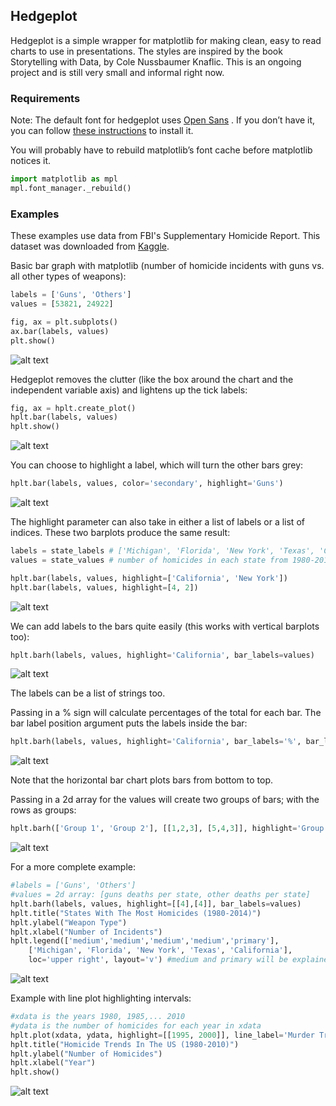 ## Hedgeplot
Hedgeplot is a simple wrapper for matplotlib for making clean, easy to read charts to use in presentations. The styles are inspired by the book Storytelling with Data, by Cole Nussbaumer Knaflic.
This is an ongoing project and is still very small and informal right now.

### Requirements
Note: The default font for hedgeplot uses [Open Sans](https://fonts.google.com/specimen/Open+Sans) . If you don’t have it, you can follow [these instructions](https://gist.github.com/lightonphiri/5811226a1fba0b3df3be73ff2d5b351c) to install it.

You will probably have to rebuild matplotlib’s font cache before matplotlib notices it.
```python
import matplotlib as mpl
mpl.font_manager._rebuild()
```

### Examples
These examples use data from FBI's Supplementary Homicide Report. This dataset was downloaded from [Kaggle](https://www.kaggle.com/murderaccountability/homicide-reports).

Basic bar graph with matplotlib (number of homicide incidents with guns vs. all other types of weapons):

```python
labels = ['Guns', 'Others']
values = [53821, 24922]

fig, ax = plt.subplots()
ax.bar(labels, values)
plt.show()
```

![alt text](https://github.com/jonathanshuai/hedgeplot/blob/master/examples/mpl_basic_weapon.png?raw=true)

Hedgeplot removes the clutter (like the box around the chart and the independent variable axis) and lightens up the tick labels:
```python
fig, ax = hplt.create_plot()
hplt.bar(labels, values)
hplt.show()
```

![alt text](https://github.com/jonathanshuai/hedgeplot/blob/master/examples/hplt_basic_weapon.png?raw=true)


You can choose to highlight a label, which will turn the other bars grey:

```python
hplt.bar(labels, values, color='secondary', highlight='Guns')
```

![alt text](https://github.com/jonathanshuai/hedgeplot/blob/master/examples/hplt_seconday_highlight.png?raw=true)


The highlight parameter can also take in either a list of labels or a list of indices. These two barplots produce the same result:

```python
labels = state_labels # ['Michigan', 'Florida', 'New York', 'Texas', 'California']
values = state_values # number of homicides in each state from 1980-2014 

hplt.bar(labels, values, highlight=['California', 'New York'])
hplt.bar(labels, values, highlight=[4, 2])
```

![alt text](https://github.com/jonathanshuai/hedgeplot/blob/master/examples/hplt_highlight_2_state.png?raw=true)

We can add labels to the bars quite easily (this works with vertical barplots too):
```python
hplt.barh(labels, values, highlight='California', bar_labels=values)
```

![alt text](https://github.com/jonathanshuai/hedgeplot/blob/master/examples/hplt_hbar_label.png?raw=true)

The labels can be a list of strings too. 

Passing in a % sign will calculate percentages of the total for each bar. The bar label position argument puts the labels inside the bar:
```python
hplt.barh(labels, values, highlight='California', bar_labels='%', bar_label_pos='in')
```

![alt text](https://github.com/jonathanshuai/hedgeplot/blob/master/examples/hplt_percent_label.png?raw=true)

Note that the horizontal bar chart plots bars from bottom to top.

Passing in a 2d array for the values will create two groups of bars; with the rows as groups:
```python
hplt.barh(['Group 1', 'Group 2'], [[1,2,3], [5,4,3]], highlight='Group 1')
```

![alt text](https://github.com/jonathanshuai/hedgeplot/blob/master/examples/hplt_2d_basic_example.png)

For a more complete example:
```python
#labels = ['Guns', 'Others']
#values = 2d array: [guns deaths per state, other deaths per state]
hplt.barh(labels, values, highlight=[[4],[4]], bar_labels=values)
hplt.title("States With The Most Homicides (1980-2014)")
hplt.ylabel("Weapon Type")
hplt.xlabel("Number of Incidents")
hplt.legend(['medium','medium','medium','medium','primary'], 
	['Michigan', 'Florida', 'New York', 'Texas', 'California'], 
	loc='upper right', layout='v') #medium and primary will be explained more in the colors section
```

![alt text](https://github.com/jonathanshuai/hedgeplot/blob/master/examples/complicated1.png?raw=true)

Example with line plot highlighting intervals:
```python
#xdata is the years 1980, 1985,... 2010
#ydata is the number of homicides for each year in xdata 
hplt.plot(xdata, ydata, highlight=[[1995, 2000]], line_label='Murder Trend')
hplt.title("Homicide Trends In The US (1980-2010)")
hplt.ylabel("Number of Homicides")
hplt.xlabel("Year")
hplt.show()
```

![alt text](https://github.com/jonathanshuai/hedgeplot/blob/master/examples/hplot_line_example.png?raw=true)